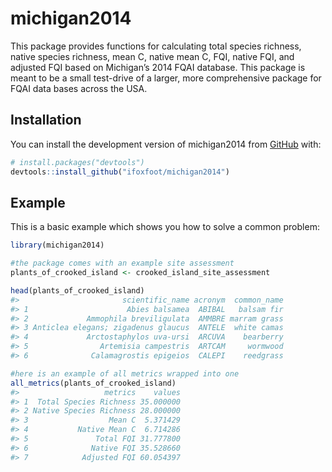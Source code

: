 
<!-- README.md is generated from README.Rmd. Please edit that file -->

# michigan2014

<!-- badges: start -->
<!-- badges: end -->

This package provides functions for calculating total species richness,
native species richness, mean C, native mean C, FQI, native FQI, and
adjusted FQI based on Michigan’s 2014 FQAI database. This package is
meant to be a small test-drive of a larger, more comprehensive package
for FQAI data bases across the USA.

## Installation

You can install the development version of michigan2014 from
[GitHub](https://github.com/) with:

``` r
# install.packages("devtools")
devtools::install_github("ifoxfoot/michigan2014")
```

## Example

This is a basic example which shows you how to solve a common problem:

``` r
library(michigan2014)

#the package comes with an example site assessment
plants_of_crooked_island <- crooked_island_site_assessment

head(plants_of_crooked_island)
#>                       scientific_name acronym  common_name
#> 1                      Abies balsamea  ABIBAL   balsam fir
#> 2             Ammophila breviligulata  AMMBRE marram grass
#> 3 Anticlea elegans; zigadenus glaucus  ANTELE  white camas
#> 4             Arctostaphylos uva-ursi  ARCUVA    bearberry
#> 5                Artemisia campestris  ARTCAM     wormwood
#> 6              Calamagrostis epigeios  CALEPI    reedgrass

#here is an example of all metrics wrapped into one
all_metrics(plants_of_crooked_island)
#>                   metrics    values
#> 1  Total Species Richness 35.000000
#> 2 Native Species Richness 28.000000
#> 3                  Mean C  5.371429
#> 4           Native Mean C  6.714286
#> 5               Total FQI 31.777800
#> 6              Native FQI 35.528660
#> 7            Adjusted FQI 60.054397
```
